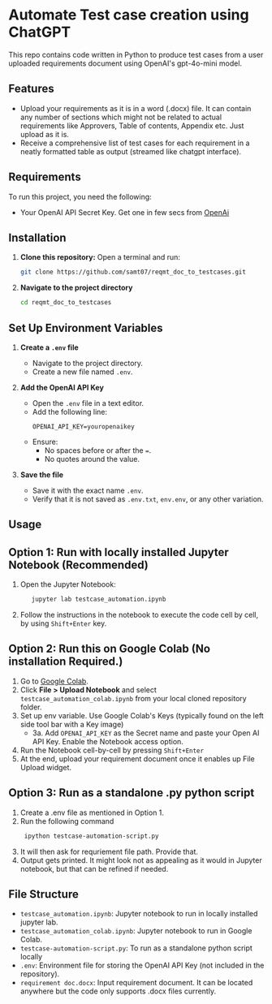 # Automate Test case creation using ChatGPT
This repo contains code written in Python to produce test cases from a user uploaded requirements document using OpenAI's gpt-4o-mini model.

## Features
- Upload your requirements as it is in a word (.docx) file. It can contain any number of sections which might not be related to actual requirements like Approvers, Table of contents, Appendix etc. Just upload as it is.
- Receive a comprehensive list of test cases for each requirement in a neatly formatted table as output (streamed like chatgpt interface).
  
## Requirements
To run this project, you need the following:
- Your OpenAI API Secret Key. Get one in few secs from [OpenAi](https://platform.openai.com/settings/organization/api-keys)

## Installation

1. **Clone this repository:**
   Open a terminal and run:
   ```bash
   git clone https://github.com/samt07/reqmt_doc_to_testcases.git

2. **Navigate to the project directory**
    ```bash
    cd reqmt_doc_to_testcases

## Set Up Environment Variables  

1. **Create a `.env` file**  
   - Navigate to the project directory.  
   - Create a new file named `.env`.  

2. **Add the OpenAI API Key**  
   - Open the `.env` file in a text editor.  
   - Add the following line:  
     ```env
     OPENAI_API_KEY=youropenaikey
     ```
   - Ensure:  
     - No spaces before or after the `=`.  
     - No quotes around the value.  

3. **Save the file**  
   - Save it with the exact name `.env`.  
   - Verify that it is not saved as `.env.txt`, `env.env`, or any other variation.  

## Usage
## Option 1: Run with locally installed Jupyter Notebook (Recommended)
   1. Open the Jupyter Notebook:
       ```bash
          jupyter lab testcase_automation.ipynb
   2. Follow the instructions in the notebook to execute the code cell by cell, by using `Shift+Enter` key.

## Option 2: Run this on Google Colab (No installation Required.)

   1. Go to [Google Colab](https://colab.research.google.com/).  
   2. Click **File > Upload Notebook** and select `testcase_automation_colab.ipynb` from your local cloned repository folder.
   3. Set up env variable. Use Google Colab's Keys (typically found on the left side tool bar with a Key image)
      - 3a. Add `OPENAI_API_KEY` as the Secret name and paste your Open AI API Key. Enable the Notebook access option.  
   4. Run the Notebook cell-by-cell by pressing `Shift+Enter`
   5. At the end, upload your requirement document once it enables up File Upload widget.

## Option 3: Run as a standalone .py python script
   1. Create a .env file as mentioned in Option 1.
   2. Run the following command
      ```bash
       ipython testcase-automation-script.py
   4. It will then ask for requriement file path. Provide that.
   5. Output gets printed. It might look not as appealing as it would in Jupyter notebook, but that can be refined if needed.

## File Structure
- `testcase_automation.ipynb`: Jupyter notebook to run in locally installed jupyter lab.
- `testcase_automation_colab.ipynb`: Jupyter notebook to run in Google Colab.
-  `testcase-automation-script.py`: To run as a standalone python script locally
- `.env`: Environment file for storing the OpenAI API Key (not included in the repository).
-  `requirement doc.docx`: Input requirement document. It can be located anywhere but the code only supports .docx files currently.

